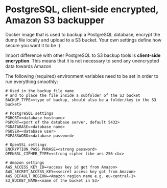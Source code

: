 # PostgreSQL, client-side encrypted, Amazon S3 backupper

Docker image that is used to backup a PostgreSQL database, encrypt the dump file locally and upload to a S3 bucket.
Your own settings define how secure you want it to be :)

Import difference with other PostgreSQL to S3 backup tools is **client-side encryption**.
This means that it is not necessary to send any unencrypted data towards Amazon 

The following (required) environment variables need to be set in order to run everything smoothly:

```properties
# Used in the backup file name 
# and to place the file inside a subfolder of the S3 bucket
BACKUP_TYPE=<type of backup, should also be a folder/key in the S3 bucket>

# PostgreSQL settings
PGHOST=<database hostname>
PGPORT=<port of the database server, default 5432>
PGDATABASE=<database name>
PGUSER=<database user>
PGPASSWORD=<database password>

# OpenSSL settings
ENCRYPTION_PASS_PHRASE=<strong password>
OPENSSL_CIPHER_TYPE=<strong cipher like aes-256-cbc>

# Amazon settings
AWS_ACCESS_KEY_ID=<access key id got from Amazon>
AWS_SECRET_ACCESS_KEY=<secret access key got from Amazon>
AWS_DEFAULT_REGION=<Amazon region name e.g. eu-central-1>
S3_BUCKET_NAME=<name of the bucket in S3>
```
